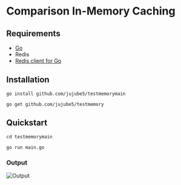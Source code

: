 # Comparison In-Memory Caching

## Requirements

- [Go](https://go.dev/doc/install)
- Redis
- [Redis client for Go](https://pkg.go.dev/github.com/go-redis/redis/v9)

## Installation

```shell
go install github.com/jujube5/testmemorymain
```

```shell
go get github.com/jujube5/testmemory
```

## Quickstart

```shell
cd testmemorymain
```
```shell
go run main.go
```
### Output

![Output](https://drive.google.com/uc?export=view&id=1dXkG_WWHl0B_cm9tiA_5Kessq8T4hNml)

